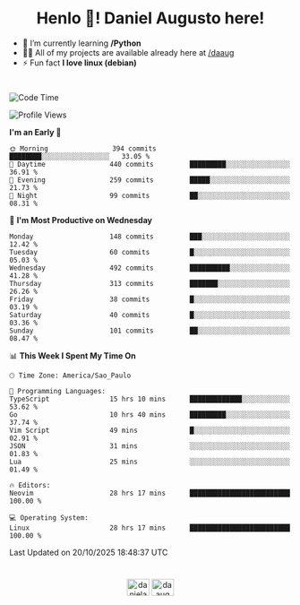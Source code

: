 <h1 align="center">Henlo 👋! Daniel Augusto here!</h1>

- 🌱 I’m currently learning **/Python**
- 👨‍💻 All of my projects are available already here at [/daaug](https://github.com/daaug)
- ⚡ Fun fact **I love linux (debian)**
<h1></h1>

<!--START_SECTION:waka-->
![Code Time](http://img.shields.io/badge/Code%20Time-112%20hrs%2028%20mins-blue)

![Profile Views](http://img.shields.io/badge/Profile%20Views-0-blue)

**I'm an Early 🐤** 

```text
🌞 Morning                394 commits         ████████░░░░░░░░░░░░░░░░░   33.05 % 
🌆 Daytime                440 commits         █████████░░░░░░░░░░░░░░░░   36.91 % 
🌃 Evening                259 commits         █████░░░░░░░░░░░░░░░░░░░░   21.73 % 
🌙 Night                  99 commits          ██░░░░░░░░░░░░░░░░░░░░░░░   08.31 % 
```
📅 **I'm Most Productive on Wednesday** 

```text
Monday                   148 commits         ███░░░░░░░░░░░░░░░░░░░░░░   12.42 % 
Tuesday                  60 commits          █░░░░░░░░░░░░░░░░░░░░░░░░   05.03 % 
Wednesday                492 commits         ██████████░░░░░░░░░░░░░░░   41.28 % 
Thursday                 313 commits         ███████░░░░░░░░░░░░░░░░░░   26.26 % 
Friday                   38 commits          █░░░░░░░░░░░░░░░░░░░░░░░░   03.19 % 
Saturday                 40 commits          █░░░░░░░░░░░░░░░░░░░░░░░░   03.36 % 
Sunday                   101 commits         ██░░░░░░░░░░░░░░░░░░░░░░░   08.47 % 
```


📊 **This Week I Spent My Time On** 

```text
🕑︎ Time Zone: America/Sao_Paulo

💬 Programming Languages: 
TypeScript               15 hrs 10 mins      █████████████░░░░░░░░░░░░   53.62 % 
Go                       10 hrs 40 mins      █████████░░░░░░░░░░░░░░░░   37.74 % 
Vim Script               49 mins             █░░░░░░░░░░░░░░░░░░░░░░░░   02.91 % 
JSON                     31 mins             ░░░░░░░░░░░░░░░░░░░░░░░░░   01.83 % 
Lua                      25 mins             ░░░░░░░░░░░░░░░░░░░░░░░░░   01.49 % 

🔥 Editors: 
Neovim                   28 hrs 17 mins      █████████████████████████   100.00 % 

💻 Operating System: 
Linux                    28 hrs 17 mins      █████████████████████████   100.00 % 
```


 Last Updated on 20/10/2025 18:48:37 UTC
<!--END_SECTION:waka-->

<h1></h1>
<p align="center">
<a href="https://linkedin.com/in/danielaug" target="blank"><img align="center" src="https://raw.githubusercontent.com/rahuldkjain/github-profile-readme-generator/master/src/images/icons/Social/linked-in-alt.svg" alt="danielaug" height="30" width="40" /></a> 
<a href="https://www.hackerrank.com/daaug" target="blank"><img align="center" src="https://raw.githubusercontent.com/rahuldkjain/github-profile-readme-generator/master/src/images/icons/Social/hackerrank.svg" alt="daaug" height="30" width="40" /></a>
</p>
